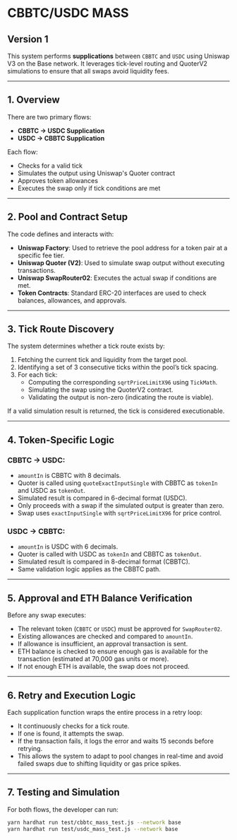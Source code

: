 # CBBTC/USDC MASS

## Version 1

This system performs **supplications** between `CBBTC` and `USDC` using Uniswap V3 on the Base network. It leverages tick-level routing and QuoterV2 simulations to ensure that all swaps avoid liquidity fees.

---

## 1. Overview

There are two primary flows:

- **CBBTC → USDC Supplication**
- **USDC → CBBTC Supplication**

Each flow:
- Checks for a valid tick
- Simulates the output using Uniswap's Quoter contract
- Approves token allowances
- Executes the swap only if tick conditions are met

---

## 2. Pool and Contract Setup

The code defines and interacts with:

- **Uniswap Factory**: Used to retrieve the pool address for a token pair at a specific fee tier.
- **Uniswap Quoter (V2)**: Used to simulate swap output without executing transactions.
- **Uniswap SwapRouter02**: Executes the actual swap if conditions are met.
- **Token Contracts**: Standard ERC-20 interfaces are used to check balances, allowances, and approvals.

---

## 3. Tick Route Discovery

The system determines whether a tick route exists by:

1. Fetching the current tick and liquidity from the target pool.
2. Identifying a set of 3 consecutive ticks within the pool’s tick spacing.
3. For each tick:
   - Computing the corresponding `sqrtPriceLimitX96` using `TickMath`.
   - Simulating the swap using the QuoterV2 contract.
   - Validating the output is non-zero (indicating the route is viable).

If a valid simulation result is returned, the tick is considered executionable.

---

## 4. Token-Specific Logic

### CBBTC → USDC:

- `amountIn` is CBBTC with 8 decimals.
- Quoter is called using `quoteExactInputSingle` with CBBTC as `tokenIn` and USDC as `tokenOut`.
- Simulated result is compared in 6-decimal format (USDC).
- Only proceeds with a swap if the simulated output is greater than zero.
- Swap uses `exactInputSingle` with `sqrtPriceLimitX96` for price control.

### USDC → CBBTC:

- `amountIn` is USDC with 6 decimals.
- Quoter is called with USDC as `tokenIn` and CBBTC as `tokenOut`.
- Simulated result is compared in 8-decimal format (CBBTC).
- Same validation logic applies as the CBBTC path.

---

## 5. Approval and ETH Balance Verification

Before any swap executes:
- The relevant token (`CBBTC` or `USDC`) must be approved for `SwapRouter02`.
- Existing allowances are checked and compared to `amountIn`.
- If allowance is insufficient, an approval transaction is sent.
- ETH balance is checked to ensure enough gas is available for the transaction (estimated at 70,000 gas units or more).
- If not enough ETH is available, the swap does not proceed.

---

## 6. Retry and Execution Logic

Each supplication function wraps the entire process in a retry loop:

- It continuously checks for a tick route.
- If one is found, it attempts the swap.
- If the transaction fails, it logs the error and waits 15 seconds before retrying.
- This allows the system to adapt to pool changes in real-time and avoid failed swaps due to shifting liquidity or gas price spikes.

---

## 7. Testing and Simulation

For both flows, the developer can run:

```bash
yarn hardhat run test/cbbtc_mass_test.js --network base
yarn hardhat run test/usdc_mass_test.js --network base
